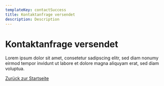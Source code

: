 ```yaml
---
templateKey: contactSuccess
title: Kontaktanfrage versendet
description: Description
---
```

# Kontaktanfrage versendet

Lorem ipsum dolor sit amet, consetetur sadipscing elitr, sed diam nonumy eirmod tempor invidunt ut labore et dolore magna aliquyam erat, sed diam voluptua.

[Zurück zur Startseite](/)
